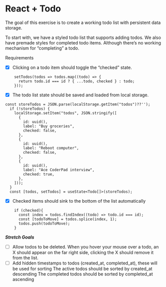 # React + Todo

The goal of this exercise is to create a working todo list with persistent data storage.

To start with, we have a styled todo list that supports adding todos. We also have premade styles for completed todo items. Although there’s no working mechanism for “completing” a todo.

Requirements
- [x] Clicking on a todo item should toggle the “checked” state.
```
    setTodos(todos => todos.map((todo) => {
      return todo.id === id ? { ...todo, checked } : todo;
    }));
```
- [x] The todo list state should be saved and loaded from local storage.
```
const storeTodos = JSON.parse(localStorage.getItem("todos")??'');
  if (!storeTodos) {
    localStorage.setItem("todos", JSON.stringify([
      {
        id: uuid(),
        label: "Buy groceries",
        checked: false,
      },
      {
        id: uuid(),
        label: "Reboot computer",
        checked: false,
      },
      {
        id: uuid(),
        label: "Ace CoderPad interview",
        checked: true,
      },
    ]));
  }
  const [todos, setTodos] = useState<Todo[]>(storeTodos);
```
- [x] Checked items should sink to the bottom of the list automatically
```
    if (checked){
      const index = todos.findIndex((todo) => todo.id === id);
      const [todoToMove] = todos.splice(index, 1);
      todos.push(todoToMove);
    }
```

***Stretch Goals***
- [ ] Allow todos to be deleted. When you hover your mouse over a todo, an X should appear on the far right side, clicking the X should remove it from the list.
- [ ] Add hidden timestamps to todos (created_at, completed_at), these will be used for sorting
The active todos should be sorted by created_at descending
The completed todos should be sorted by completed_at ascending